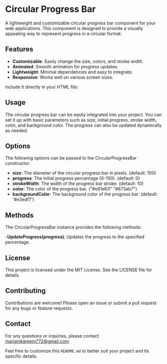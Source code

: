 # Circular Progress Bar

A lightweight and customizable circular progress bar component for your web applications. This component is designed to provide a visually appealing way to represent progress in a circular format.

## Features

- **Customizable**: Easily change the size, colors, and stroke width.
- **Animated**: Smooth animation for progress updates.
- **Lightweight**: Minimal dependencies and easy to integrate.
- **Responsive**: Works well on various screen sizes.

 include it directly in your HTML file:

<link rel="stylesheet" href="style.css">
<script src="script.js"></script>

## Usage

The circular progress bar can be easily integrated into your project. You can set it up with basic parameters such as size, initial progress, stroke width, color, and background color. The progress can also be updated dynamically as needed.


## Options

The following options can be passed to the CircularProgressBar constructor:

- **size**: The diameter of the circular progress bar in pixels.
           (default: 100)
- **progress**: The initial progress percentage (0-100). (default: 0)
- **strokeWidth**: The width of the progress bar stroke. (default: 10)
- **color**: The color of the progress bar. ("#e91e63" "#673ab7")
- **backgroundColor**: The background color of the progress bar.
                       (default: '#e3edf7')

## Methods
The CircularProgressBar instance provides the following methods:

-**UpdateProgress(progress)**: Updates the progress to the specified   percentage.

## License
This project is licensed under the MIT License. See the LICENSE file for details.

## Contributing
Contributions are welcome! Please open an issue or submit a pull request for any bugs or feature requests.

## Contact
For any questions or inquiries, please contact mariamkareem772@gmail.com


Feel free to customize this `README.md` to better suit your project and its specific details.





